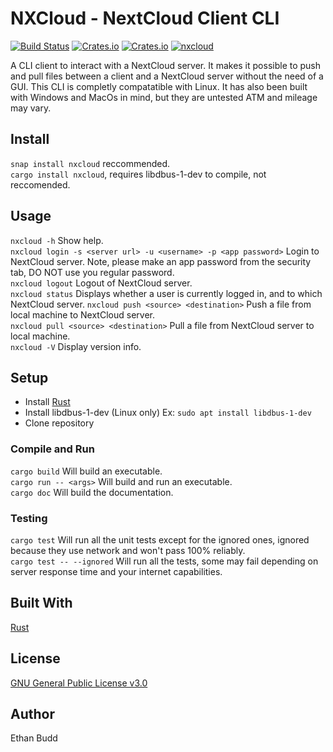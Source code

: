 # NXCloud - NextCloud Client CLI

[![Build Status](https://travis-ci.com/budde25/nextcloud-client-cli.svg?token=h2VpZBHUrSqEk7SD3Acq&branch=master)](https://travis-ci.com/budde25/nextcloud-client-cli)
[![Crates.io](https://img.shields.io/crates/v/nxcloud)](https://crates.io/crates/nxcloud)
[![Crates.io](https://img.shields.io/crates/d/nxcloud)](https://crates.io/crates/nxcloud)
[![nxcloud](https://snapcraft.io//nxcloud/badge.svg)](https://snapcraft.io/nxcloud)

A CLI client to interact with a NextCloud server. It makes it possible to push and pull files between a client and a NextCloud server without the need of a GUI. This CLI is completly compatatible with Linux. It has also been built with Windows and MacOs in mind, but they are untested ATM and mileage may vary.

## Install

`snap install nxcloud` reccommended.  
`cargo install nxcloud`, requires libdbus-1-dev to compile, not reccomended.

## Usage

`nxcloud -h` Show help.  
`nxcloud login -s <server url> -u <username> -p <app password>` Login to NextCloud server. Note, please make an app password from the security tab, DO NOT use you regular password.  
`nxcloud logout` Logout of NextCloud server.  
`nxcloud status` Displays whether a user is currently logged in, and to which NextCloud server.
`nxcloud push <source> <destination>` Push a file from local machine to NextCloud server.  
`nxcloud pull <source> <destination>` Pull a file from NextCloud server to local machine.  
`nxcloud -V` Display version info.  

## Setup
* Install [Rust](https://www.rust-lang.org/tools/install)  
* Install libdbus-1-dev (Linux only) Ex: `sudo apt install libdbus-1-dev`  
* Clone repository  

### Compile and Run
`cargo build` Will build an executable.  
`cargo run -- <args>` Will build and run an executable.  
`cargo doc` Will build the documentation.  

### Testing
`cargo test` Will run all the unit tests except for the ignored ones, ignored because they use network and won't pass 100% reliably.  
`cargo test -- --ignored` Will run all the tests, some may fail depending on server response time and your internet capabilities.  

## Built With
[Rust](https://www.rust-lang.org/)

## License
[GNU General Public License v3.0](https://github.com/budde25/nextcloud-client-cli/blob/master/LICENSE)  

## Author
Ethan Budd
